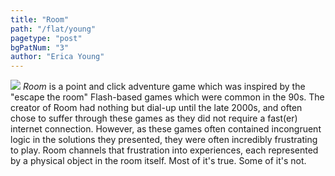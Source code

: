 ```yaml
---
title: "Room"
path: "/flat/young"
pagetype: "post"
bgPatNum: "3"
author: "Erica Young"
---
```


<span class="interImg">

<img src="/artwork/imgYoung1.gif">

</div>
<span class="interText">
<i>Room</i> is a point and click adventure game which was inspired by the "escape the room" Flash-based games which were common in the 90s. The creator of Room had nothing but dial-up until the late 2000s, and often chose to suffer through these games as they did not require a fast(er) internet connection. However, as these games often contained incongruent logic in the solutions they presented, they were often incredibly frustrating to play. Room channels that frustration into experiences, each represented by a physical object in the room itself. Most of it's true. Some of it's not.
</div>